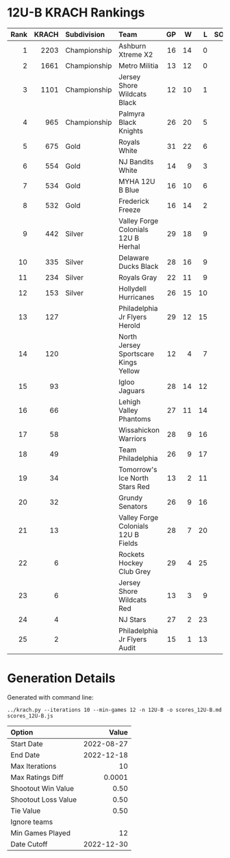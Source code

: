 # 12U-B KRACH Rankings
Rank|KRACH|Subdivision|Team|GP|W|L|SOW|SOL|T|SoS
---:|---:|:---|:---|---:|---:|---:|---:|---:|---:|---:
1|2203|Championship|Ashburn Xtreme X2|16|14|0|1|1|0|430
2|1661|Championship|Metro Militia|13|12|0|0|1|0|277
3|1101|Championship|Jersey Shore Wildcats Black|12|10|1|1|0|0|405
4|965|Championship|Palmyra Black Knights|26|20|5|0|1|0|481
5|675|Gold|Royals White|31|22|6|0|2|1|400
6|554|Gold|NJ Bandits White|14|9|3|1|1|0|463
7|534|Gold|MYHA 12U B Blue|16|10|6|0|0|0|471
8|532|Gold|Frederick Freeze|16|14|2|0|0|0|106
9|442|Silver|Valley Forge Colonials 12U B Herhal|29|18|9|1|1|0|468
10|335|Silver|Delaware Ducks Black|28|16|9|2|0|1|406
11|234|Silver|Royals Gray|22|11|9|1|1|0|439
12|153|Silver|Hollydell Hurricanes|26|15|10|1|0|0|347
13|127||Philadelphia Jr Flyers Herold|29|12|15|1|1|0|313
14|120||North Jersey Sportscare Kings Yellow|12|4|7|1|0|0|607
15|93||Igloo Jaguars|28|14|12|1|1|0|193
16|66||Lehigh Valley Phantoms|27|11|14|1|1|0|238
17|58||Wissahickon Warriors|28|9|16|1|2|0|312
18|49||Team Philadelphia|26|9|17|0|0|0|334
19|34||Tomorrow's Ice North Stars Red|13|2|11|0|0|0|526
20|32||Grundy Senators|26|9|16|0|1|0|321
21|13||Valley Forge Colonials 12U B Fields|28|7|20|1|0|0|205
22|6||Rockets Hockey Club Grey|29|4|25|0|0|0|329
23|6||Jersey Shore Wildcats Red|13|3|9|0|1|0|319
24|4||NJ Stars|27|2|23|2|0|0|210
25|2||Philadelphia Jr Flyers Audit|15|1|13|0|1|0|79
# Generation Details

Generated with command line:
```
../krach.py --iterations 10 --min-games 12 -n 12U-B -o scores_12U-B.md scores_12U-B.js
```

| Option | Value |
| :----- | ----: |
| Start Date | 2022-08-27 |
| End Date | 2022-12-18 |
| Max Iterations | 10 |
| Max Ratings Diff | 0.0001 |
| Shootout Win Value | 0.50 |
| Shootout Loss Value | 0.50 |
| Tie Value | 0.50 |
| Ignore teams |  |
| Min Games Played | 12 |
| Date Cutoff | 2022-12-30 |

